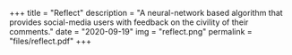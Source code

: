 +++
title = "Reflect"
description = "A neural-network based algorithm that provides social-media users with feedback on the civility of their comments."
date = "2020-09-19"
img = "reflect.png"
permalink = "files/reflect.pdf"
+++

